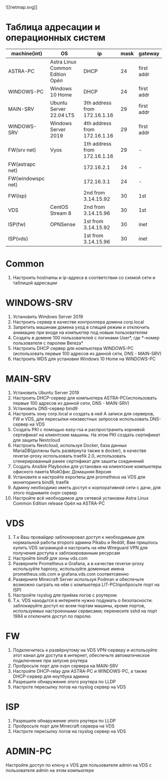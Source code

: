 ![[netmap.svg]]

# Таблица адресации и операционных систем
| machine(int)      | OS                              | ip                           | mask | gateway    |
| ----------------- | ------------------------------- | ---------------------------- | ---- | ---------- |
| ASTRA-PC          | Astra Linux Common Edition Орёл | DHCP                         | 24   | first addr |
| WINDOWS-PC        | Windows 10 Home                 | DHCP                         | 24   | first addr |
| MAIN-SRV          | Ubuntu Server 22.04 LTS         | 3th address from 172.16.1.16 | 29   | first addr |
| WINDOWS-SRV       | Windows Server 2019             | 4th address from 172.16.1.16 | 29   | first addr |
| FW(srv net)       | Vyos                            | 1th address from 172.16.1.16 | 29   | -          |
| FW(astrapc net)   |                                 | 172.16.2.1                   | 24   | -          |
| FW(windowspc net) |                                 | 172.16.3.1                   | 24   | -          |
| FW(isp)           |                                 | 2nd from 3.14.15.92          | 30   | 1st        |
| VDS               | CentOS Stream 8                 | 2nd from 3.14.15.96          | 30   | 1st        |
| ISP(fw)           | OPNSense                        | 1st from 3.14.15.92          | 30   | inet       |
| ISP(vds)          |                                 | 1st from 3.14.15.96          | 30   | inet       |

# Common
1. Настроить hostnamы и ip-адреса в соответствии со схемой сети и таблицой адресации

# WINDOWS-SRV
1. Установить Windows  Server 2019 
2. Настроить сервер в качестве контроллера домена corp.local
3. Запретить машинам домена уход в спящий режим и отключить анимацию при входе на компьютер под новым пользователем
4. Создать в домене 100 пользователей с логинами User\*, где \*-номер пользователя с паролем Bereza\*
5. Настроить DHCP сервер для компьютера WINDOWS-PC (использовать первые 100 адресов из данной сети, DNS - MAIN-SRV)
6. Настроить WDS для установки Windows 10 Home на WINDOWS-PC

# MAIN-SRV
1. Установить Ubuntu Server 2019
2. Настроить DHCP-сервер для компьютера ASTRA-PC(использовать первые 100 адресов из данной сети, DNS - MAIN-SRV)
3. Установить DNS-сервер bind9 
4. Настроить зону corp.local и создать в ней A записи для серверов, FW и VDS, для пересылки неизвестных запросов использовать DNS-сервер на VDS
5. Создать PKI с помощью easy-rsa и распространить корневой сертификат на клиентские машины. На этом PKI создать сертификат для защиты Nextcloud
6. Настроить Nextcloud, используя Docker, база данных MariaDB(должны быть развёрнута также в docker), в качестве reverse-proxy использовать traefik 2.0, использовать сгенерированный ранее сертификат для зашиты соединений
7. Создать Ansible Playbookи для установки на клиентские компьютеры офисного пакета МойОфис Домашняя Версия
8. Установите и настройте exporterы для prometheus на VDS для мониторинга bind9, traefik
9. Админу необходимо иметь доступ к корпоративной сети с дачи, для этого поднимите ovpn сервер 
10. Настройте всё необходимое для сетевой установки Astra Linux Common Edition release Орёл на ASTRA-PC

# VDS
1. Т.к Ваш провайдер заблокировал доступ к необходимым для нормальной работы второго админа Pikabu и Reddit, Вам пришлось купить VDS заграницой и настроить на нём Wireguard VPN для получения доступа к заблокированным ресурсам
2. Настройте bind9 для зоны vds.com
3. Разверните Prometheus и Grafana, а в качестве reverse-proxy используйте haproxy, используйте доменные имена prometheus.vds.com и grafana.vds.com соответсвенно
4. Разверните Minecraft Server используя Podman и обеспечьте возможно сыграть на нём с компьютера LIT-PC(пробросьте порт на ISP)
5. Настройте rsyslog для приёма логов с роутером
6. Т.к. VDS находьтся в интернете нужно подумать о безопасности: заблокируйте доступ ко всем портам машины, кроме портов, используемых настроенными сервисами; перенесите sshd на порт 1984 и отключите доступ по паролю

# FW
1. Подключитесь к развёрнутому на VDS VPN-серверу и используйте этот канал для доступа в интернет, обеспечьте автоматическое подключение при запуске роутера
2. Пробросьте порт для ovpn сервера на MAIN-SRV
3. Настройте DHCP-relay для ASTRA-PC и WINDOWS-PC, а также DHCP-сервер для ноутбука админа
4. Разрешите обнаружение этого роутера по LLDP
5. Настроте пересылку логов на rsyslog сервер на VDS

# ISP
1. Разрешите обнаружение этого роутера по LLDP
2. Пробросьте порт для Minecraft сервера на VDS
3. Настроте пересылку логов на rsyslog сервер на VDS

# ADMIN-PC
Настройте доступ по ключу к VDS для пользователя admin на VDS с пользователя admin на этом компьютере